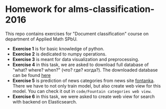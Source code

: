 # Homework for alms-classification-2016

This repo contains exercises for "Document classification" course on department of Applied Math SPbU.
- __Exercise 1__ is for basic knowledge of python.
- __Exercise 2__ is dedicated to numpy operations.
- __Exercise 3__ is meant for data visualization and preprocessing.
- __Exercise 4__ in this task, we are asked to download full database of "what? where? when?" (что? где? когда?). The downloaded database can be found [here](https://yadi.sk/d/RKW6jGa2xr3uo)
- __Exercise 5__ is prediction of news categories from news site [fontanka](http://www.fontanka.ru/). There we have to not only train model, but also create web view for this model. You can check it out in `code/Fountain categories web view`.
- __Exercise 6__ in this task, we were asked to create web view for search with backend on Elasticsearch.
